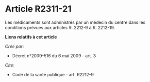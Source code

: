# Article R2311-21

Les médicaments sont administrés par un médecin du centre dans les conditions prévues aux articles R. 2212-9 à R. 2212-19.

**Liens relatifs à cet article**

_Créé par_:

  - Décret n°2009-516 du 6 mai 2009 - art. 3

_Cite_:

  - Code de la santé publique - art. R2212-9
